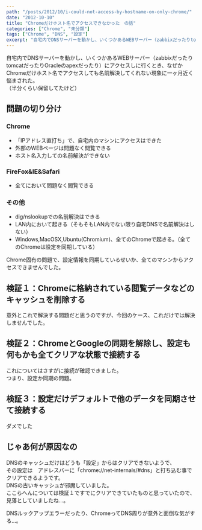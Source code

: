 ```yaml
---
path: "/posts/2012/10/i-could-not-access-by-hostname-on-only-chrome/"
date: "2012-10-10"
title: "Chromeだけホスト名でアクセスできなかった　の話"
categories: ["Chrome", "未分類"]
tags: ["Chrome", "DNS", "設定"]
excerpt: "自宅内でDNSサーバーを動かし、いくつかあるWEBサーバー（zabbixだったりtomcatだったりOracleのapexだったり）にアクセスしに行..."
---
```


自宅内でDNSサーバーを動かし、いくつかあるWEBサーバー（zabbixだったりtomcatだったりOracleのapexだったり）にアクセスしに行くとき、なぜかChromeだけホスト名でアクセスしても名前解決してくれない現象に一ヶ月近く悩まされた。  
（半分くらい保留してたけど）  

## 問題の切り分け

### Chrome  
- 「IPアドレス直打ち」で、自宅内のマシンにアクセスはできた  
- 外部のWEBページは問題なく閲覧できる  
- ホスト名入力しての名前解決ができない  

### FireFox&IE&Safari  
- 全てにおいて問題なく閲覧できる  

### その他  
- dig/nslookupでの名前解決はできる  
- LAN内において起きる（そもそもLAN内でない限り自宅DNSで名前解決はしない）  
- Windows,MacOSX,Ubuntu(Chromium)、全てのChromeで起きる。（全てのChromeは設定を同期している）  

Chrome固有の問題で、設定情報を同期しているせいか、全てのマシンからアクセスできませんでした。  

## 検証１：Chromeに格納されている閲覧データなどのキャッシュを削除する

意外とこれで解決する問題だと思うのですが、今回のケース、これだけでは解決しませんでした。  

## 検証２：ChromeとGoogleの同期を解除し、設定も何もかも全てクリアな状態で接続する

これについてはさすがに接続が確認できました。  
つまり、設定か同期の問題。  

## 検証３：設定だけデフォルトで他のデータを同期させて接続する

ダメでした  

## じゃあ何が原因なの

DNSのキャッシュだけはどうも「設定」からはクリアできないようで、  
その設定は　アドレスバーに「chrome://net-internals/#dns」と打ち込む事でクリアできるようです。  
DNSの古いキャッシュが邪魔していました。  
ここらへんについては検証１ですでにクリアできていたものと思っていたので、見落としていましたね…。  

DNSルックアップエラーだったり、ChromeってDNS周りが意外と面倒な気がする…。